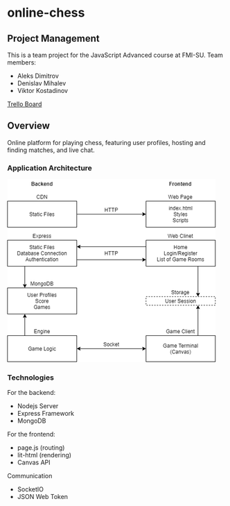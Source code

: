 # online-chess

## Project Management
This is a team project for the JavaScript Advanced course at FMI-SU. Team members:
* Aleks Dimitrov
* Denislav Mihalev
* Viktor Kostadinov

[Trello Board](https://trello.com/b/2iTXq26E/project-js)

## Overview
Online platform for playing chess, featuring user profiles, hosting and finding matches, and live chat.

### Application Architecture

![Architecture](./docs/arch.png)

### Technologies

For the backend:
* Nodejs Server
* Express Framework
* MongoDB

For the frontend:
* page.js (routing)
* lit-html (rendering)
* Canvas API

Communication
* SocketIO
* JSON Web Token

